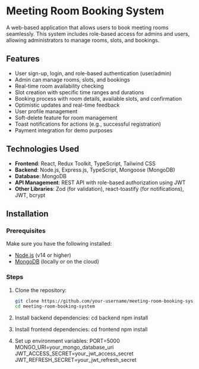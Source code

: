 # Meeting Room Booking System

A web-based application that allows users to book meeting rooms seamlessly. This system includes role-based access for admins and users, allowing administrators to manage rooms, slots, and bookings.



## Features

- User sign-up, login, and role-based authentication (user/admin)
- Admin can manage rooms, slots, and bookings
- Real-time room availability checking
- Slot creation with specific time ranges and durations
- Booking process with room details, available slots, and confirmation
- Optimistic updates and real-time feedback
- User profile management
- Soft-delete feature for room management
- Toast notifications for actions (e.g., successful registration)
- Payment integration for demo purposes

## Technologies Used

- **Frontend**: React, Redux Toolkit, TypeScript, Tailwind CSS
- **Backend**: Node.js, Express.js, TypeScript, Mongoose (MongoDB)
- **Database**: MongoDB
- **API Management**: REST API with role-based authorization using JWT
- **Other Libraries**: Zod (for validation), react-toastify (for notifications), JWT, bcrypt

## Installation

### Prerequisites

Make sure you have the following installed:

- [Node.js](https://nodejs.org/) (v14 or higher)
- [MongoDB](https://www.mongodb.com/) (locally or on the cloud)

### Steps

1. Clone the repository:

   ```bash
   git clone https://github.com/your-username/meeting-room-booking-system.git
   cd meeting-room-booking-system

   ```

2. Install backend dependencies:
   cd backend
   npm install

3. Install frontend dependencies:
cd frontend
npm install
4. Set up environment variables:
PORT=5000
MONGO_URI=your_mongo_database_uri
JWT_ACCESS_SECRET=your_jwt_access_secret
JWT_REFRESH_SECRET=your_jwt_refresh_secret